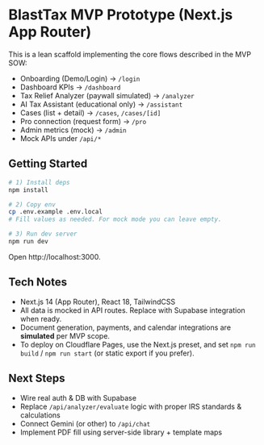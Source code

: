 # BlastTax MVP Prototype (Next.js App Router)

This is a lean scaffold implementing the core flows described in the MVP SOW:

- Onboarding (Demo/Login) → `/login`
- Dashboard KPIs → `/dashboard`
- Tax Relief Analyzer (paywall simulated) → `/analyzer`
- AI Tax Assistant (educational only) → `/assistant`
- Cases (list + detail) → `/cases`, `/cases/[id]`
- Pro connection (request form) → `/pro`
- Admin metrics (mock) → `/admin`
- Mock APIs under `/api/*`

## Getting Started

```bash
# 1) Install deps
npm install

# 2) Copy env
cp .env.example .env.local
# Fill values as needed. For mock mode you can leave empty.

# 3) Run dev server
npm run dev
```

Open http://localhost:3000.

## Tech Notes

- Next.js 14 (App Router), React 18, TailwindCSS
- All data is mocked in API routes. Replace with Supabase integration when ready.
- Document generation, payments, and calendar integrations are **simulated** per MVP scope.
- To deploy on Cloudflare Pages, use the Next.js preset, and set `npm run build` / `npm run start` (or static export if you prefer).

## Next Steps

- Wire real auth & DB with Supabase
- Replace `/api/analyzer/evaluate` logic with proper IRS standards & calculations
- Connect Gemini (or other) to `/api/chat`
- Implement PDF fill using server-side library + template maps
